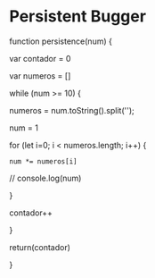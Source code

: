 # Persistent Bugger

function persistence(num) {

var contador = 0

var numeros = []

while (num >= 10) {

  numeros = num.toString().split('');
  
  num = 1
  
for (let i=0; i < numeros.length; i++) {

    num *= numeros[i] 
    
   // console.log(num)
   
}

contador++

}

return(contador)

}
